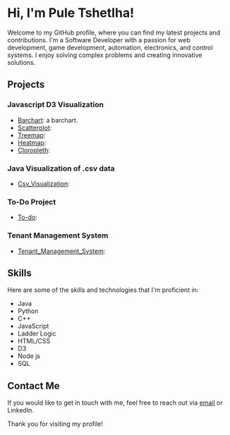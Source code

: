 # Hi, I'm Pule Tshetlha!


Welcome to my GitHub profile, where you can find my latest projects and contributions.
I'm a Software Developer with a passion for  web development, game development, automation, electronics, and control systems.
I enjoy solving complex problems and creating innovative solutions.


## Projects


### Javascript D3 Visualization

*  [Barchart](https://github.com/Pzzles/D3-Barchart): a barchart.
*  [Scatterplot](https://github.com/Pzzles/D3-Scatterplot):
*  [Treemap](https://github.com/Pzzles/D3-Treemap):
*  [Heatmap](https://github.com/Pzzles/D3-Heatmap):
*  [Cloropleth](https://github.com/Pzzles/D3-Cloropleth):


### Java Visualization of .csv data

* [Csv_Visualization](https://github.com/Pzzles/Visualize-csvData):


### To-Do Project

* [To-do](https://github.com/Pzzles/To-do-Project):


### Tenant Management System

* [Tenant_Management_System](https://github.com/Pzzles/Tenant_Management_System):


## Skills


Here are some of the skills and technologies that I'm proficient in:

* Java
* Python
* C++
* JavaScript
* Ladder Logic
* HTML/CSS
* D3
* Node js
* SQL


## Contact Me


If you would like to get in touch with me, feel free to reach out via [email](tshehlap@gmail.com) or LinkedIn.

Thank you for visiting my profile!
